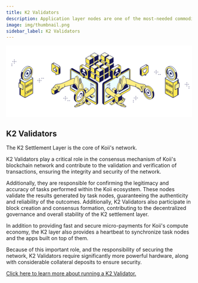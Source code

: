 ```yaml
---
title: K2 Validators
description: Application layer nodes are one of the most-needed commodities in Web3.
image: img/thumbnail.png
sidebar_label: K2 Validators
---
```


![Banner](./img/Running%20a%20K2%20Node.svg)

## K2 Validators

The K2 Settlement Layer is the core of Koii's network.

K2 Validators play a critical role in the consensus mechanism of Koii's blockchain network and contribute to the validation and verification of transactions, ensuring the integrity and security of the network.

Additionally, they are responsible for confirming the legitimacy and accuracy of tasks performed within the Koii ecosystem. These nodes validate the results generated by task nodes, guaranteeing the authenticity and reliability of the outcomes. Additionally, K2 Validators also participate in block creation and consensus formation, contributing to the decentralized governance and overall stability of the K2 settlement layer.

In addition to providing fast and secure micro-payments for Koii's compute economy, the K2 layer also provides a heartbeat to synchronize task nodes and the apps built on top of them.

Because of this important role, and the responsibility of securing the network, K2 Validators require significantly more powerful hardware, along with considerable collateral deposits to ensure security.

[Click here to learn more about running a K2 Validator.](/run-a-node/k2-validators/how-to-run-a-k2-validator)

